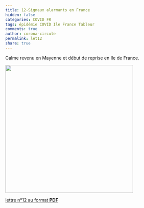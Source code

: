 ```yaml
---
title: 12-Signaux alarmants en France 
hidden: false
categories: COVID FR
tags: épidémie COVID Ile France Tableur
comments: true
author: corona-circule
permalink: let12
share: true
---
```


<link rel="stylesheet" href="../assets/css/style.css">

Calme revenu en Mayenne et début de reprise en Ile de France. <br/>


<img src='/lettres/images/img-12.png' width='400px'/>

[lettre n°12 au format __PDF__](/lettres/resources/pdf/lettre-12.pdf)
